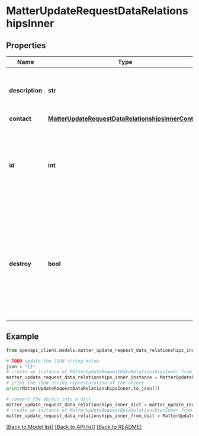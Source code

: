 # MatterUpdateRequestDataRelationshipsInner


## Properties

Name | Type | Description | Notes
------------ | ------------- | ------------- | -------------
**description** | **str** | Describe the relationship between a Contact and a Matter. | [optional] 
**contact** | [**MatterUpdateRequestDataRelationshipsInnerContact**](MatterUpdateRequestDataRelationshipsInnerContact.md) |  | [optional] 
**id** | **int** | The unique identifier for a single Relationship associated with the Matter. The keyword &#x60;null&#x60; is not valid for this field. | [optional] 
**destroy** | **bool** | The destroy flag. If the flag is set to &#x60;true&#x60; and the unique identifier of the associated Relationship is present, the Relationship is deleted from the Matter. | [optional] 

## Example

```python
from openapi_client.models.matter_update_request_data_relationships_inner import MatterUpdateRequestDataRelationshipsInner

# TODO update the JSON string below
json = "{}"
# create an instance of MatterUpdateRequestDataRelationshipsInner from a JSON string
matter_update_request_data_relationships_inner_instance = MatterUpdateRequestDataRelationshipsInner.from_json(json)
# print the JSON string representation of the object
print(MatterUpdateRequestDataRelationshipsInner.to_json())

# convert the object into a dict
matter_update_request_data_relationships_inner_dict = matter_update_request_data_relationships_inner_instance.to_dict()
# create an instance of MatterUpdateRequestDataRelationshipsInner from a dict
matter_update_request_data_relationships_inner_from_dict = MatterUpdateRequestDataRelationshipsInner.from_dict(matter_update_request_data_relationships_inner_dict)
```
[[Back to Model list]](../README.md#documentation-for-models) [[Back to API list]](../README.md#documentation-for-api-endpoints) [[Back to README]](../README.md)


